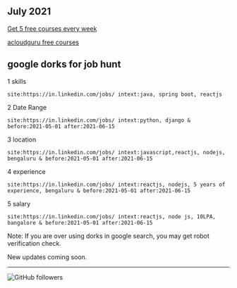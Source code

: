 July 2021
-------------------------------------
[Get 5 free courses every week](https://learn.pluralsight.com/resource/free-course/free-weekly-course)

[acloudguru free courses](https://acloudguru.com/blog/news/whats-free-at-acg)

google dorks for job hunt
---------------------------------------
1 skills

 ` site:https://in.linkedin.com/jobs/ intext:java, spring boot, reactjs ` 

2 Date Range

 ` site:https://in.linkedin.com/jobs/ intext:python, django & before:2021-05-01 after:2021-06-15 ` 

3 location

 ` site:https://in.linkedin.com/jobs/ intext:javascript,reactjs, nodejs, bengaluru & before:2021-05-01 after:2021-06-15 ` 

4 experience 

 ` site:https://in.linkedin.com/jobs/ intext:reactjs, nodejs, 5 years of experience, bengaluru & before:2021-05-01 after:2021-06-15 ` 

5 salary

 ` site:https://in.linkedin.com/jobs/ intext:reactjs, node js, 10LPA, bangalore & before:2021-05-01 after:2021-06-15 ` 


Note: If you are over using dorks in google search, you may get robot verification check.

New updates coming soon.

--------------------------------------------------------------------------------------
<img alt="GitHub followers" src="https://img.shields.io/github/followers/josepraveen?style=social">

